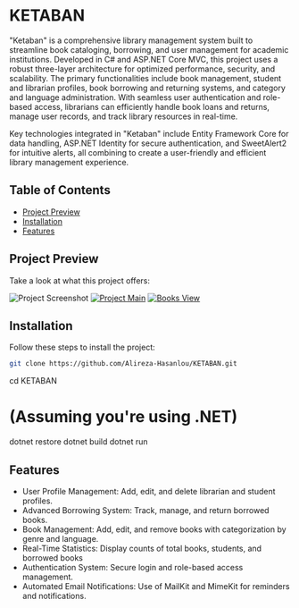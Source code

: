 # KETABAN

"Ketaban" is a comprehensive library management system built to streamline book cataloging, borrowing, and user management for academic institutions. Developed in C# and ASP.NET Core MVC, this project uses a robust three-layer architecture for optimized performance, security, and scalability. The primary functionalities include book management, student and librarian profiles, book borrowing and returning systems, and category and language administration. With seamless user authentication and role-based access, librarians can efficiently handle book loans and returns, manage user records, and track library resources in real-time.

Key technologies integrated in "Ketaban" include Entity Framework Core for data handling, ASP.NET Identity for secure authentication, and SweetAlert2 for intuitive alerts, all combining to create a user-friendly and efficient library management experience.

## Table of Contents
- [Project Preview](#project-preview)
- [Installation](#installation)
- [Features](#features)


## Project Preview

Take a look at what this project offers:

![Project Screenshot](https://i.postimg.cc/0NtNh3Kn/Annotation-2024-11-11-213256.jpg)
[![Project Main](https://i.postimg.cc/dV6QTX6F/main.jpg)](https://postimg.cc/nXsfy3NS)
[![Books View](https://i.postimg.cc/gjybbXBp/books.jpg)](https://postimg.cc/zHfcnBr2)

## Installation

Follow these steps to install the project:

```bash
git clone https://github.com/Alireza-Hasanlou/KETABAN.git
```
cd KETABAN
# (Assuming you're using .NET)
dotnet restore
dotnet build
dotnet run


## Features


<ul>
<li>User Profile Management: Add, edit, and delete librarian and student profiles.</li>
<li>Advanced Borrowing System: Track, manage, and return borrowed books.</li>
<li>Book Management: Add, edit, and remove books with categorization by genre and language.</li>
<li>Real-Time Statistics: Display counts of total books, students, and borrowed books</li>
 <li>Authentication System: Secure login and role-based access management.</li> 
  <li>Automated Email Notifications: Use of MailKit and MimeKit for reminders and notifications.</li>
</ul>
